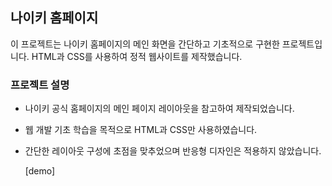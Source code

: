 ## 나이키 홈페이지
이 프로젝트는 나이키 홈페이지의 메인 화면을 간단하고 기초적으로 구현한 프로젝트입니다. HTML과 CSS를 사용하여 정적 웹사이트를 제작했습니다.

### 프로젝트 설명
- 나이키 공식 홈페이지의 메인 페이지 레이아웃을 참고하여 제작되었습니다.
- 웹 개발 기초 학습을 목적으로 HTML과 CSS만 사용하였습니다.
- 간단한 레이아웃 구성에 초점을 맞추었으며 반응형 디자인은 적용하지 않았습니다.

  [demo] 
